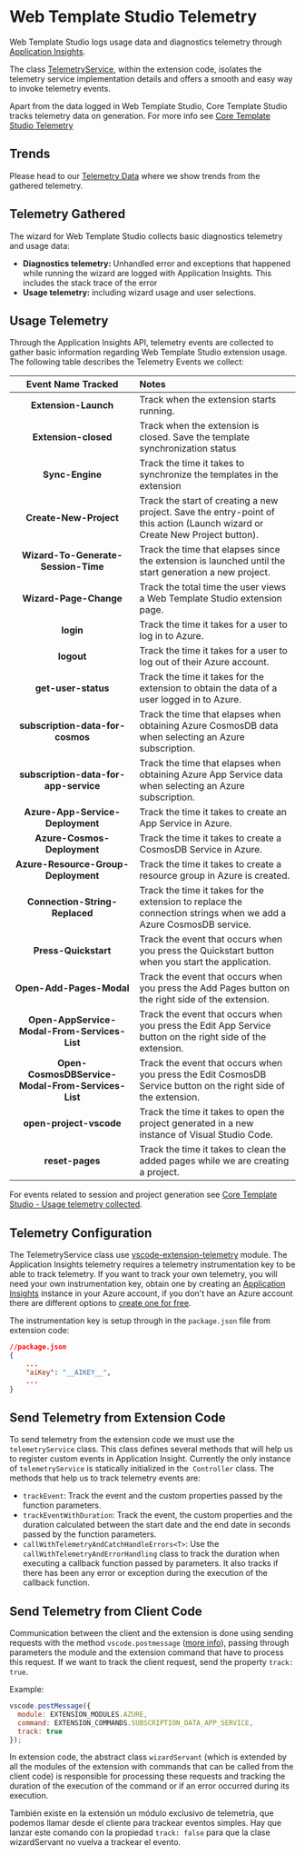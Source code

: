 # Web Template Studio Telemetry

Web Template Studio logs usage data and diagnostics telemetry through [Application Insights](https://azure.microsoft.com/en-us/services/monitor/).

The class [TelemetryService](../src/extension/src/telemetry/telemetryService.ts), within the extension code, isolates the telemetry service implementation details and offers a smooth and easy way to invoke telemetry events.

Apart from the data logged in Web Template Studio, Core Template Studio tracks telemetry data on generation. For more info see [Core Template Studio Telemetry](https://github.com/microsoft/CoreTemplateStudio/blob/dev/docs/telemetry.md)

## Trends

Please head to our [Telemetry Data](telemetryData.md) where we show trends from the gathered telemetry.

## Telemetry Gathered

The wizard for Web Template Studio collects basic diagnostics telemetry and usage data:

- **Diagnostics telemetry:** Unhandled error and exceptions that happened while running the
  wizard are logged with Application Insights. This includes the stack trace of the error
- **Usage telemetry:** including wizard usage and user selections.

## Usage Telemetry

Through the Application Insights API, telemetry events are collected to gather basic information regarding Web Template Studio extension usage. The following table describes the Telemetry Events we collect:

|Event Name Tracked |Notes |
|:-------------:|:-----|
|**Extension-Launch**|Track when the extension starts running.|
|**Extension-closed**|Track when the extension is closed. Save the template synchronization status|
|**Sync-Engine**|Track the time it takes to synchronize the templates in the extension|
|**Create-New-Project**|Track the start of creating a new project. Save the entry-point of this action (Launch wizard or Create New Project button).|
|**Wizard-To-Generate-Session-Time**|Track the time that elapses since the extension is launched until the start generation a new project.|
|**Wizard-Page-Change**|Track the total time the user views a Web Template Studio extension page.|
|**login**|Track the time it takes for a user to log in to Azure.|
|**logout**|Track the time it takes for a user to log out of their Azure account.|
|**get-user-status**|Track the time it takes for the extension to obtain the data of a user logged in to Azure.|
|**subscription-data-for-cosmos**|Track the time that elapses when obtaining Azure CosmosDB data when selecting an Azure subscription.|
|**subscription-data-for-app-service**|Track the time that elapses when obtaining Azure App Service data when selecting an Azure subscription.|
|**Azure-App-Service-Deployment**|Track the time it takes to create an App Service in Azure.|
|**Azure-Cosmos-Deployment**|Track the time it takes to create a CosmosDB Service in Azure.|
|**Azure-Resource-Group-Deployment**|Track the time it takes to create a resource group in Azure is created.|
|**Connection-String-Replaced**|Track the time it takes for the extension to replace the connection strings when we add a Azure CosmosDB service.|
|**Press-Quickstart**|Track the event that occurs when you press the Quickstart button when you start the application.|
|**Open-Add-Pages-Modal**|Track the event that occurs when you press the Add Pages button on the right side of the extension.|
|**Open-AppService-Modal-From-Services-List**|Track the event that occurs when you press the Edit App Service button on the right side of the extension.|
|**Open-CosmosDBService-Modal-From-Services-List**|Track the event that occurs when you press the Edit CosmosDB Service button on the right side of the extension.|
|**open-project-vscode**|Track the time it takes to open the project generated in a new instance of Visual Studio Code.|
|**reset-pages**|Track the time it takes to clean the added pages while we are creating a project.|

For events related to session and project generation see [Core Template Studio -  Usage telemetry collected](https://github.com/microsoft/CoreTemplateStudio/blob/dev/docs/telemetry.md#usage-telemetry-collected). 

## Telemetry Configuration

The TelemetryService class use [vscode-extension-telemetry](https://www.npmjs.com/package/vscode-extension-telemetry) module. The Application Insights telemetry requires a telemetry instrumentation key to be able to track telemetry. If you want to track your own telemetry, you will need your own instrumentation key, obtain one by creating an [Application Insights](https://docs.microsoft.com/azure/application-insights/app-insights-asp-net) instance in your Azure account, if you don't have an Azure account there are different options to [create one for free](https://azure.microsoft.com/en-us/free/).

The instrumentation key is setup through in the `package.json` file from extension code:

``` json
//package.json
{
    ...
    "aiKey": "__AIKEY__",
    ...
}
```
## Send Telemetry from Extension Code

To send telemetry from the extension code we must use the `telemetryService` class. This class defines several methods that will help us to register custom events in Application Insight. Currently the only instance of `telemetryService` is statically initialized in the` Controller` class. The methods that help us to track telemetry events are:

- `trackEvent`: Track the event and the custom properties passed by the function parameters.
- `trackEventWithDuration`: Track the event, the custom properties and the duration calculated between the start date and the end date in seconds passed by the function parameters.
- `callWithTelemetryAndCatchHandleErrors<T>`: Use the `callWithTelemetryAndErrorHandling` class to track the duration when executing a callback function passed by parameters. It also tracks if there has been any error or exception during the execution of the callback function.


## Send Telemetry from Client Code

Communication between the client and the extension is done using sending requests with the method `vscode.postmessage` ([more info](https://code.visualstudio.com/api/extension-guides/webview#passing-messages-from-an-extension-to-a-webview)), passing through parameters the module and the extension command that have to process this request. If we want to track the client request, send the property `track: true`. 

Example:

```javascript
vscode.postMessage({
  module: EXTENSION_MODULES.AZURE,
  command: EXTENSION_COMMANDS.SUBSCRIPTION_DATA_APP_SERVICE,
  track: true
});
```

In extension code, the abstract class `wizardServant` (which is extended by all the modules of the extension with commands that can be called from the client code) is responsible for processing these requests and tracking the duration of the execution of the command or if an error occurred during its execution.

También existe en la extensión un módulo exclusivo de telemetría, que podemos llamar desde el cliente para trackear eventos simples. Hay que lanzar este comando con la propiedad `track: false` para que la clase wizardServant no vuelva a trackear el evento.
